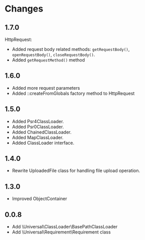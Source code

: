 # Changes


## 1.7.0

HttpRequest:

- Added request body related methods: `getRequestBody()`, `openRequestBody()`, `closeRequestBody()`.
- Added `getRequestMethod()` method

## 1.6.0

- Added more request parameters
- Added ::createFromGlobals factory method to HttpRequest

## 1.5.0

- Added Psr4ClassLoader.
- Added Psr0ClassLoader.
- Added ChainedClassLoader.
- Added MapClassLoader.
- Added ClassLoader interface.

## 1.4.0

- Rewrite UploadedFile class for handling file upload operation.

## 1.3.0

- Improved ObjectContainer

## 0.0.8
- Add \Universal\ClassLoader\BasePathClassLoader
- Add \Universal\Requirement\Requirement class
